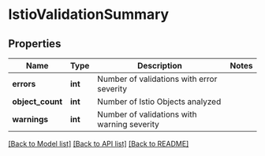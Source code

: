 # IstioValidationSummary

## Properties
Name | Type | Description | Notes
------------ | ------------- | ------------- | -------------
**errors** | **int** | Number of validations with error severity | 
**object_count** | **int** | Number of Istio Objects analyzed | 
**warnings** | **int** | Number of validations with warning severity | 

[[Back to Model list]](../README.md#documentation-for-models) [[Back to API list]](../README.md#documentation-for-api-endpoints) [[Back to README]](../README.md)

